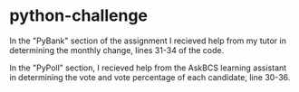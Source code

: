 # python-challenge

In the "PyBank" section of the assignment I recieved help from my tutor in determining the monthly change, lines 31-34 of the code.

In the "PyPoll" section, I recieved help from the AskBCS learning assistant in determining the vote and vote percentage of each candidate, line 30-36. 
